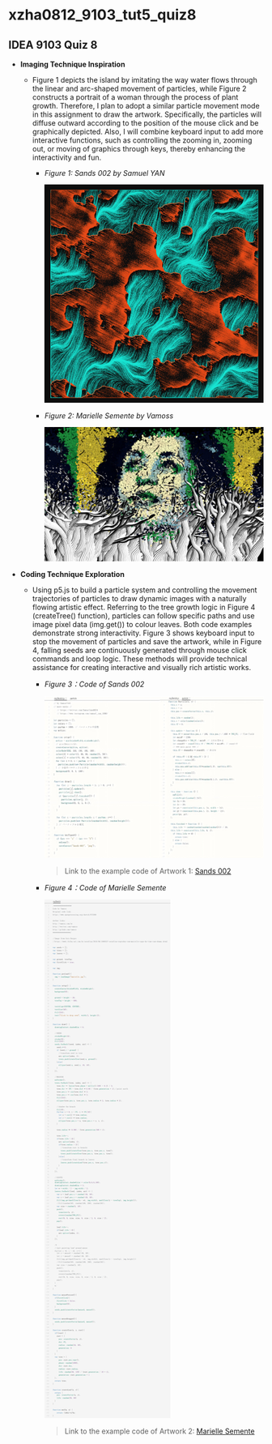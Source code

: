 # xzha0812_9103_tut5_quiz8

## IDEA 9103 Quiz 8

- **Imaging Technique Inspiration**

  - Figure 1 depicts the island by imitating the way water flows through the linear and arc-shaped movement of particles, while Figure 2 constructs a portrait of a woman through the process of plant growth. Therefore, I plan to adopt a similar particle movement mode in this assignment to draw the artwork. Specifically, the particles will diffuse outward according to the position of the mouse click and be graphically depicted. Also, I will combine keyboard input to add more interactive functions, such as controlling the zooming in, zooming out, or moving of graphics through keys, thereby enhancing the interactivity and fun.

    - *Figure 1: Sands 002 by Samuel YAN*

       ![Figure 1: Artwork 1](assets/Figure1.png)

    - *Figure 2: Marielle Semente by Vamoss*

       ![Figure 2: Artwork 2](assets/Figure2.png)



- **Coding Technique Exploration**

  - Using p5.js to build a particle system and controlling the movement trajectories of particles to draw dynamic images with a naturally flowing artistic effect. Referring to the tree growth logic in Figure 4 (createTree() function), particles can follow specific paths and use image pixel data (img.get()) to colour leaves. Both code examples demonstrate strong interactivity. Figure 3 shows keyboard input to stop the movement of particles and save the artwork, while in Figure 4, falling seeds are continuously generated through mouse click commands and loop logic. These methods will provide technical assistance for creating interactive and visually rich artistic works.
 
    - *Figure 3：Code of Sands 002*

       ![Figure 3：Code of Artwork 1](assets/Figure1_Code.png)
       > Link to the example code of Artwork 1:
       [Sands 002](https://openprocessing.org/sketch/1353598)

    - *Figure 4：Code of Marielle Semente*

       ![Figure 4：Code of Artwork 2](assets/Figure2_Code.png)
       > Link to the example code of Artwork 2:
       [Marielle Semente](http://openprocessing.org/sketch/873380)
 



 
